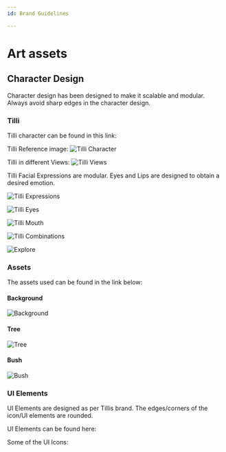 ```yaml
---
id: Brand Guidelines

---
```


# Art assets


## Character Design

Character design has been designed to make it scalable and modular.
Always avoid sharp edges in the character design.


### Tilli

Tilli character can be found in this link:


Tilli Reference image:
![Tilli Character](./images/Tilli.png "tilli Character")

Tilli in different Views:
![Tilli Views](./images/CharacterViews.png "tilli Views")

Tilli Facial Expressions are modular. Eyes and Lips are designed to obtain a desired emotion.

![Tilli Expressions](./images/Expressions.png "tilli Expressions")


![Tilli Eyes](./images/Eyes.png "tilli Eyes")


![Tilli Mouth](./images/Mouth.png "tilli Mouth")


![Tilli Combinations](./images/Combinations.png "tilli Combinations")


![Explore](./images/Explore.png "Explore")

### Assets

The assets used can be found in the link below:


#### Background
![Background](./images/Background.png "Background")

#### Tree
![Tree](./images/Tree.png "Tree")

#### Bush
![Bush](./images/Bush.png "Bush")



### UI Elements

UI Elements are designed as per Tillis brand. The edges/corners of the icon/UI elements are rounded. 

UI Elements can be found here:


Some of the UI Icons:

